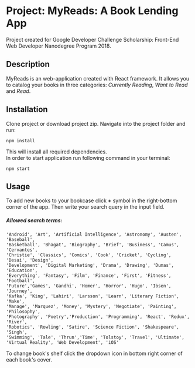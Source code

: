 # Project: MyReads: A Book Lending App

Project created for Google Developer Challenge Scholarship: Front-End Web Developer Nanodegree Program 2018.

## Description

MyReads is an web-application created with React framework.
It allows you to catalog your books in three categories: _Currently Reading_, _Want to Read_ and _Read_.

## Installation
Clone project or download project zip. Navigate into the project folder and run:
```
npm install
```
This will install all required dependencies.  
In order to start application run following command in your terminal:
```
npm start
```
## Usage
To add new books to your bookcase click __+__ symbol in the right-bottom corner of the app.
Then write your search query in the input field.

##### Allowed search terms:
```
'Android', 'Art', 'Artificial Intelligence', 'Astronomy', 'Austen', 'Baseball', 
'Basketball', 'Bhagat', 'Biography', 'Brief', 'Business', 'Camus', 'Cervantes', 
'Christie', 'Classics', 'Comics', 'Cook', 'Cricket', 'Cycling', 'Desai', 'Design', 
'Development', 'Digital Marketing', 'Drama', 'Drawing', 'Dumas', 'Education', 
'Everything', 'Fantasy', 'Film', 'Finance', 'First', 'Fitness', 'Football', 
'Future','Games', 'Gandhi', 'Homer', 'Horror', 'Hugo', 'Ibsen', 'Journey', 
'Kafka', 'King', 'Lahiri', 'Larsson', 'Learn', 'Literary Fiction', 'Make', 
'Manage', 'Marquez', 'Money', 'Mystery', 'Negotiate', 'Painting', 'Philosophy', 
'Photography', 'Poetry','Production', 'Programming', 'React', 'Redux', 'River',
'Robotics', 'Rowling', 'Satire', 'Science Fiction', 'Shakespeare', 'Singh',
'Swimming', 'Tale', 'Thrun','Time', 'Tolstoy', 'Travel', 'Ultimate',
'Virtual Reality', 'Web Development', 'iOS'
```

To change book's shelf click the dropdown icon in bottom right corner of each book's cover.